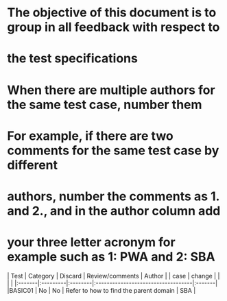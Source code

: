 # The objective of this document is to group in all feedback with respect to
# the test specifications
# When there are multiple authors for the same test case, number them 
# For example, if there are two comments for the same test case by different
# authors, number the comments as 1. and 2., and in the author column add
# your three letter acronym  for example such as 1: PWA and 2: SBA 

| Test   | Category | Discard | Review/comments                    | Author |
| case   | change   |         |                                    |        |
|:-------|:---------|:--------|:-----------------------------------|:-------|
|BASIC01 |   No     |   No    | Refer to how to find the parent domain | SBA
| 



